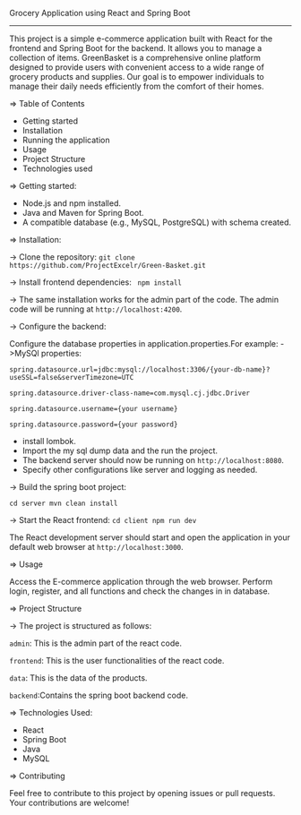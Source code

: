 Grocery Application using React and Spring Boot <hr/>

This project is a simple e-commerce application built with React for the frontend and Spring Boot for the backend. It allows you to manage a collection of items. GreenBasket is a comprehensive online platform designed to provide users with convenient access to a wide range of grocery products and supplies. Our goal is to empower individuals to manage their daily needs efficiently from the comfort of their homes.

=> Table of Contents

- Getting started
- Installation
- Running the application
- Usage
- Project Structure
- Technologies used

=> Getting started: 

- Node.js and npm installed. 
- Java and Maven for Spring Boot. 
- A compatible database (e.g., MySQL, PostgreSQL) with schema created.
  
=> Installation: 

-> Clone the repository: `git clone https://github.com/ProjectExcelr/Green-Basket.git`

-> Install frontend dependencies: ` npm install`

-> The same installation works for the admin part of the code.
       The admin code will be running at  `http://localhost:4200`.

-> Configure the backend: 

   Configure the database properties in application.properties.For example:
   ->MySQl properties:

   `spring.datasource.url=jdbc:mysql://localhost:3306/{your-db-name}?useSSL=false&serverTimezone=UTC` 

   `spring.datasource.driver-class-name=com.mysql.cj.jdbc.Driver`
   
   `spring.datasource.username={your username}`
   
   `spring.datasource.password={your password}` 

  - install lombok.
  - Import the my sql dump data and the run the project.
  - The backend server should now be running on `http://localhost:8080`.
  - Specify other configurations like server and logging as needed.

-> Build the spring boot project:

   `cd server mvn clean install`

-> Start the React frontend: `cd client npm run dev`
   
   The React development server should start and open the application in your default web browser at `http://localhost:3000`.

=> Usage

Access the E-commerce application through the web browser. Perform login, register, and all functions and check the changes in in database.

=> Project Structure

  -> The project is structured as follows:

   `admin`: This is the admin part of the react code.
   
   `frontend`: This is the user functionalities of the react code.
   
   `data`: This is the data of the products.
   
   `backend`:Contains the spring boot backend code.

=> Technologies Used:
  - React
   - Spring Boot
   - Java
   - MySQL


=> Contributing

   Feel free to contribute to this project by opening issues or pull requests. Your contributions are welcome!
